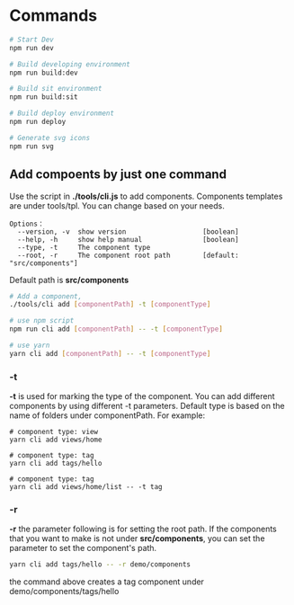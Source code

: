 # Commands
```bash
# Start Dev
npm run dev

# Build developing environment
npm run build:dev

# Build sit environment
npm run build:sit

# Build deploy environment
npm run deploy

# Generate svg icons
npm run svg

```

## Add compoents by just one command
Use the script in **./tools/cli.js** to add components. Components templates are under tools/tpl. You can change based on your needs.

```text
Options：
  --version, -v  show version                   [boolean]
  --help, -h     show help manual               [boolean]
  --type, -t     The component type
  --root, -r     The component root path        [default: "src/components"]
```
Default path is **src/components**
```bash
# Add a component, 
./tools/cli add [componentPath] -t [componentType]

# use npm script
npm run cli add [componentPath] -- -t [componentType]

# use yarn
yarn cli add [componentPath] -- -t [componentType]
```
### -t
**-t** is used for marking the type of the component. You can add different components by using different -t parameters. Default type is based on the name of folders under componentPath. For example:

```
# component type: view
yarn cli add views/home

# component type: tag
yarn cli add tags/hello

# component type: tag
yarn cli add views/home/list -- -t tag
```

### -r
**-r** the parameter following is for setting the root path. If the components that you want to make is not under **src/components**, you can set the parameter to set the component's path.

```bash
yarn cli add tags/hello -- -r demo/components
```
the command above creates a tag component under demo/components/tags/hello